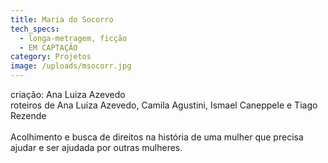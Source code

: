 ```yaml
---
title: Maria do Socorro
tech_specs:
  - longa-metragem, ficção
  - EM CAPTAÇÃO
category: Projetos
image: /uploads/msocorr.jpg
---
```

criação: Ana Luiza Azevedo\
roteiros de Ana Luiza Azevedo, Camila Agustini, Ismael Caneppele e Tiago Rezende\
\
Acolhimento e busca de direitos na história de uma mulher que precisa ajudar e ser ajudada por outras mulheres.